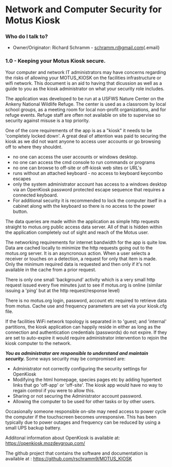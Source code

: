 # Network and Computer Security for Motus Kiosk

### Who do I talk to?

-   Owner/Originator: Richard Schramm - [schramm.r@gmail.com](mailto:schramm.r@gmail.com){.email}

### 1.0 - Keeping your Motus Kiosk secure.

Your computer and network IT administrators may have concerns regarding the risks of allowing your MOTUS_KIOSK on the facilities infrastructure or wifi network. This document is an aid to having that dicussion as well as a guide to you as the kiosk administrator on what your security role includes.

The application was developed to be run at a USFWS Nature Center on the Ankeny National Wildlife Refuge. The center is used as a classroom by local school groups, as a meeting room for local non-profit organizations, and for refuge events.
Refuge staff are often not available on site to supervise so security against misuse is a top priority.

One of the core requirements of the app is as a "kiosk" it needs to be 'completely locked down'.
A great deal of attention was paid to securing the kiosk as we did not want anyone to access user
accounts or go browsing off to where they shouldnt. 
- no one can access the user accounts or windows desktop.
- no one can access the cmd console to run commands or programs
- no one can browse to off-site or off-kiosk web sites or URL's
- runs without an attached keyboard - no access to keyboard keycombo escapes 
- only the system administrator account has access to a windows desktop via
an OpenKiosk password protected escape sequence that requires a connected
keyboard.
- For additional security it is recommended to lock the computer itself in a cabinet along with
the keyboard so there is no access to the power button. 

The data queries are made within the application as simple http requests straight to motus.org public access data server.  All of that is hidden within the application completely out of sight and reach of the Motus user.

The networking requirements for internet bandwidth for the app is quite low. 
Data are cached locally to minimize the http requests going out to the motus.org server.
It is an asyncronous action. When a user selects a receiver or touches on a detection, a request for only that item is made. 
Only the minimum required data is requested and then only if it's not available in the cache from a prior request.

There is only one small 'background' activity which is a very small http request issued every five minutes just to see if motus.org is online (similar issuing a 'ping' but at the http request/response level)

There is no motus.org login, password, account etc required to retrieve data from motus.
Cache use and frequency parameters are set via your kiosk.cfg file.

If the facilities WiFi network topology is separated in to 'guest; and 'internal' partitions, the kiosk application can happily reside in either as long as the connection and authentication credentials (passwords) do not expire. If they are set to auto-expire it would require administrator intervention to rejoin the kiosk computer to the network.

***You as administrator are responsible to understand and maintain security.***
Some ways security may be compromised are:

- Administrator not correctly configuring the security settings for OpenKiosk
- Modifying the html homepage, species pages etc by adding hypertext links that go 'off-app' or 'off-site'. The kiosk app would have no way to regain control if you were to allow this.
-  Sharing or not securing the Administrator account password.
-  Allowing the computer to be used for other tasks or by other users.

Occasionally someone responsible on-site may need access to power cycle the
computer if the touchscreen becomes unresponsive. This has been typically due to power
outages and frequency can be reduced by using a small UPS backup battery.

Additonal information about OpenKiosk is available at: https://openkiosk.mozdevgroup.com/

The github project that contains the software and documentation is available at :
https://github.com/rschramm9/MOTUS_KIOSK
